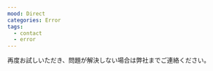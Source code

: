 ```yaml
---
mood: Direct
categories: Error
tags:
  - contact
  - error
---
```

再度お試しいただき、問題が解決しない場合は弊社までご連絡ください。